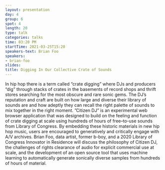 ```yaml
---
layout: presentation
day: 4
group: 6
spot: 4
length: 20
type: talk
categories: talks
time: 03:20 PM
startTime: 2021-03-25T15:20
speakers-text: Brian Foo
speakers:
- brian-foo
slides: 
title: Digging In Our Collective Crate of Sounds
---
```

In hip hop there is a term called “crate digging” where DJs and producers “dig” through stacks of crates in the basements of record shops and thrift stores searching for the most obscure and rare sonic gems. The DJ’s reputation and craft are built on how large and diverse their library of sounds are and how adeptly they can recall the right palette of sounds to mix together in the right moment. ”Citizen DJ” is an experimental web browser application that was designed to build on the feeling and function of crate digging at scale using hundreds of hours of free–to-use sounds from Library of Congress. By embedding these historic materials in new hip hop music, users are encouraged to generatively and critically engage with A/V archives. Brian Foo, data artist, former b-boy, and a 2020 Library of Congress Innovator in Residence will discuss the philosophy of Citizen DJ, the challenges of rights clearance of audio for explicit commercial use at scale, and the development of an open source tool that uses machine learning to automatically generate sonically diverse samples from hundreds of hours of material.